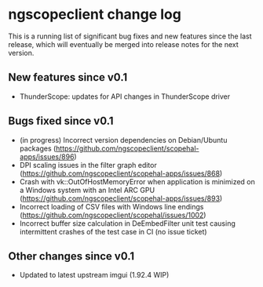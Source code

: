 # ngscopeclient change log

This is a running list of significant bug fixes and new features since the last release, which will eventually be merged into release notes for the next version.

## New features since v0.1

* ThunderScope: updates for API changes in ThunderScope driver

## Bugs fixed since v0.1

* (in progress) Incorrect version dependencies on Debian/Ubuntu packages (https://github.com/ngscopeclient/scopehal-apps/issues/896)
* DPI scaling issues in the filter graph editor (https://github.com/ngscopeclient/scopehal-apps/issues/868)
* Crash with vk::OutOfHostMemoryError when application is minimized on a Windows system with an Intel ARC GPU (https://github.com/ngscopeclient/scopehal-apps/issues/893)
* Incorrect loading of CSV files with Windows line endings (https://github.com/ngscopeclient/scopehal/issues/1002)
* Incorrect buffer size calculation in DeEmbedFilter unit test causing intermittent crashes of the test case in CI (no issue ticket)

## Other changes since v0.1

* Updated to latest upstream imgui (1.92.4 WIP)
